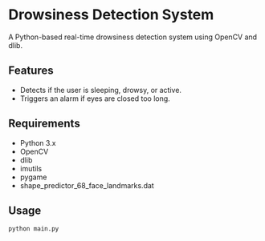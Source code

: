 # Drowsiness Detection System

A Python-based real-time drowsiness detection system using OpenCV and dlib.

## Features
- Detects if the user is sleeping, drowsy, or active.
- Triggers an alarm if eyes are closed too long.

## Requirements
- Python 3.x
- OpenCV
- dlib
- imutils
- pygame
- shape_predictor_68_face_landmarks.dat

## Usage
```bash
python main.py
